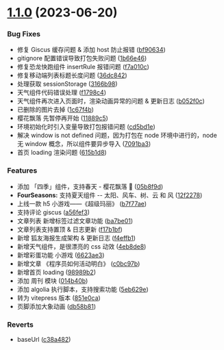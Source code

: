 # [1.1.0](https://gitlab.com/bayi-95/my-blog/compare/851e0cad35ad9023766fa893422c91a3d113c2e2...v1.1.0) (2023-06-20)

### Bug Fixes

-   修复 Giscus 缓存问题 & 添加 host 防止报错 ([bf90634](https://gitlab.com/bayi-95/my-blog/commit/bf90634d1e7ba8c34862a068cfc0040534e5a16f))
-   gitignore 配置错误导致打包失败问题 ([1b66e46](https://gitlab.com/bayi-95/my-blog/commit/1b66e46f16cf97c3c04de24a9adbd958ccc5c00c))
-   修复恐龙快跑组件 insertRule 报错问题 ([f7a010c](https://gitlab.com/bayi-95/my-blog/commit/f7a010cfff5775f44ef866e0d5440d43e6a59824))
-   修复移动端列表标题长度问题 ([36dc842](https://gitlab.com/bayi-95/my-blog/commit/36dc842b0b2818582081836984555d009a253449))
-   处理获取 sessionStorage ([3166b98](https://gitlab.com/bayi-95/my-blog/commit/3166b989322c4294bb750bc07b18bab0b06980a5))
-   天气组件代码错误处理 ([f1798c4](https://gitlab.com/bayi-95/my-blog/commit/f1798c4dbfc445e1a64411cc352c70dfb2a6ea9c))
-   天气组件再次进入页面时，渲染动画异常的问题 & 更新日志 ([b052f0c](https://gitlab.com/bayi-95/my-blog/commit/b052f0c03fa6a0ecd31dae290aa3453e1bbc72ff))
-   已删除的图片去掉 ([1c67f4b](https://gitlab.com/bayi-95/my-blog/commit/1c67f4bf511888f985337208e54e710c4b9e54ae))
-   樱花飘落 先暂停再开始 ([11889c5](https://gitlab.com/bayi-95/my-blog/commit/11889c567f3c0035c056a71bad097495d6805ca4))
-   环境初始化时引入变量导致打包报错问题 ([cd5bd1e](https://gitlab.com/bayi-95/my-blog/commit/cd5bd1ea99fc089915f515f5f9ea3e19740281dc))
-   解决 window is not defined 问题，因为打包在 node 环境中进行的，node 无 window 概念，所以组件要异步导入 ([7091ba3](https://gitlab.com/bayi-95/my-blog/commit/7091ba364f71ca60d8b2107f6ea40b4d609db37b))
-   首页 loading 渲染问题 ([615b1d8](https://gitlab.com/bayi-95/my-blog/commit/615b1d8bde8ba326def77cd9c12c18f735274dbe))

### Features

-   添加 「四季」组件，支持春天 - 樱花飘落 🌸 ([05b8f9d](https://gitlab.com/bayi-95/my-blog/commit/05b8f9da6786d145f5d7d4f392bab10b2b39d2ee))
-   **FourSeasons:** 支持夏天组件 -- 太阳、风车、树、云 和 风 ([12f2278](https://gitlab.com/bayi-95/my-blog/commit/12f22786e72614306d5e452862ecf69a81f12ccd))
-   上线一款 h5 小游戏——《超级玛丽》 ([b7f77ae](https://gitlab.com/bayi-95/my-blog/commit/b7f77aed4278b49942100c9a7694fe4827ff5399))
-   支持评论 giscus ([a56fef3](https://gitlab.com/bayi-95/my-blog/commit/a56fef3e3be723eb66e75cf36301b5dd0ea26c61))
-   文章列表 新增标签过滤文章功能 ([ba7be01](https://gitlab.com/bayi-95/my-blog/commit/ba7be0134e1456bb03c5498a6e7813e74ffac091))
-   文章列表支持置顶 & 日志更新 ([f17b1bf](https://gitlab.com/bayi-95/my-blog/commit/f17b1bf8bb45646f7cfa91db93a350f2b12d7e36))
-   新增 狐友海报生成架构 & 更新日志 ([f4effb1](https://gitlab.com/bayi-95/my-blog/commit/f4effb1f9dd4dc80c800d7cdcd44342b809a56dd))
-   新增天气组件，是很漂亮的 css 动效 ([4eb8de8](https://gitlab.com/bayi-95/my-blog/commit/4eb8de8617dc0e913e6de672abfc9ba930fb2465))
-   新增彩蛋功能 小游戏 ([6623ae3](https://gitlab.com/bayi-95/my-blog/commit/6623ae39fff3493ab2ae19766ec781aabe99262b))
-   新增文章 《程序员如何活动明白》 ([c0bc97b](https://gitlab.com/bayi-95/my-blog/commit/c0bc97bef02d71074ab40e0bcaf38d6cbb6ee0c7))
-   新增首页 loading ([98989b2](https://gitlab.com/bayi-95/my-blog/commit/98989b230ac692f586e45e6ac988a6942bacbc8e))
-   添加 周刊 模块 ([014b40b](https://gitlab.com/bayi-95/my-blog/commit/014b40b6a17194771232c0eaf190e8ce3b350ba9))
-   添加 algolia 执行脚本，支持搜索功能 ([5eb629e](https://gitlab.com/bayi-95/my-blog/commit/5eb629e9a1d6fa9d4e2e861df257448b3b94d24f))
-   转为 vitepress 版本 ([851e0ca](https://gitlab.com/bayi-95/my-blog/commit/851e0cad35ad9023766fa893422c91a3d113c2e2))
-   页脚添加大象动画 ([db58b81](https://gitlab.com/bayi-95/my-blog/commit/db58b81eea4c74ef2315d9311bd5a286b06fb744))

### Reverts

-   baseUrl ([c38a482](https://gitlab.com/bayi-95/my-blog/commit/c38a482e55b4c1d06227184ab3b011382c579f31))
